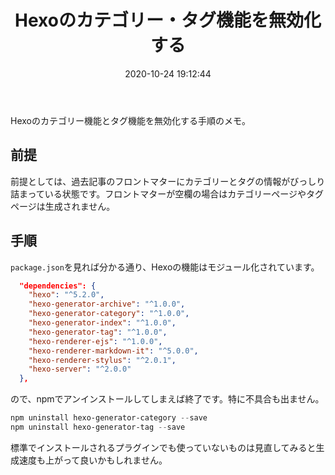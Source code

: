 ﻿---
title: Hexoのカテゴリー・タグ機能を無効化する
date: 2020-10-24 19:12:44
post_id: utcz75
categories:
  - Web
  - Hexo
---

Hexoのカテゴリー機能とタグ機能を無効化する手順のメモ。


## 前提

前提としては、過去記事のフロントマターにカテゴリーとタグの情報がびっしり詰まっている状態です。フロントマターが空欄の場合はカテゴリーページやタグページは生成されません。


## 手順

`package.json`を見れば分かる通り、Hexoの機能はモジュール化されています。

```json
  "dependencies": {
    "hexo": "^5.2.0",
    "hexo-generator-archive": "^1.0.0",
    "hexo-generator-category": "^1.0.0",
    "hexo-generator-index": "^1.0.0",
    "hexo-generator-tag": "^1.0.0",
    "hexo-renderer-ejs": "^1.0.0",
    "hexo-renderer-markdown-it": "^5.0.0",
    "hexo-renderer-stylus": "^2.0.1",
    "hexo-server": "^2.0.0"
  },
```

ので、npmでアンインストールしてしまえば終了です。特に不具合も出ません。

```powershell
npm uninstall hexo-generator-category --save
npm uninstall hexo-generator-tag --save
```

標準でインストールされるプラグインでも使っていないものは見直してみると生成速度も上がって良いかもしれません。
